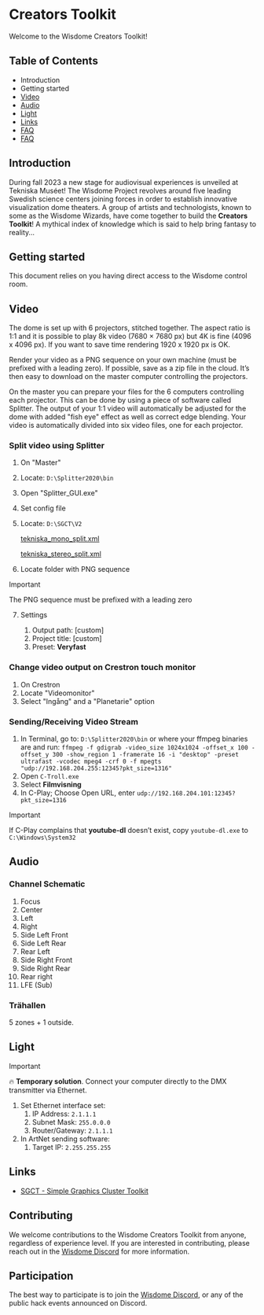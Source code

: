 # Creators Toolkit

Welcome to the Wisdome Creators Toolkit!

## Table of Contents

-   Introduction
-   Getting started
-   [Video](#video)
-   [Audio](#audio)
-   [Light](#light)
-   [Links](#links)
-   [FAQ](#faq)
-   [FAQ](#faq)

## Introduction

During fall 2023 a new stage for audiovisual experiences is unveiled at Tekniska Muséet! The Wisdome Project revolves around five leading Swedish science centers joining forces in order to establish innovative visualization dome theaters. A group of artists and technologists, known to some as the Wisdome Wizards, have come together to build the **Creators Toolkit**! A mythical index of knowledge which is said to help bring fantasy to reality…

## Getting started

This document relies on you having direct access to the Wisdome control room.

## Video

The dome is set up with 6 projectors, stitched together. The aspect ratio is 1:1 and it is possible to play 8k video (7680 × 7680 px) but 4K is fine (4096 x 4096 px). If you want to save time rendering 1920 x 1920 px is OK.

Render your video as a PNG sequence on your own machine (must be prefixed with a leading zero). If possible, save as a zip file in the cloud. It’s then easy to download on the master computer controlling the projectors.

On the master you can prepare your files for the 6 computers controlling each projector. This can be done by using a piece of software called Splitter. The output of your 1:1 video will automatically be adjusted for the dome with added "fish eye" effect as well as correct edge blending. Your video is automatically divided into six video files, one for each projector.

### Split video using Splitter

1. On "Master"
2. Locate: `D:\Splitter2020\bin`
3. Open "Splitter_GUI.exe"
4. Set config file
5. Locate: `D:\SGCT\V2`

    [tekniska_mono_split.xml](https://prod-files-secure.s3.us-west-2.amazonaws.com/bff47d75-b622-4565-b186-e6c0c433fca8/c163186e-ec4e-4ef2-94e8-ed44c41cdff3/tekniska_mono_split.xml)

    [tekniska_stereo_split.xml](https://prod-files-secure.s3.us-west-2.amazonaws.com/bff47d75-b622-4565-b186-e6c0c433fca8/0ff3c59d-4da5-45e4-8f04-d8f1440d4403/tekniska_stereo_split.xml)

6. Locate folder with PNG sequence

> [!IMPORTANT]
> The PNG sequence must be prefixed with a leading zero

7. Settings

    1. Output path: [custom]
    2. Project title: [custom]
    3. Preset: **Veryfast**

### Change video output on Crestron touch monitor

1. On Crestron
2. Locate "Videomonitor"
3. Select "Ingång" and a "Planetarie" option

### Sending/Receiving Video Stream

1. In Terminal, go to: `D:\Splitter2020\bin` or where your ffmpeg binaries are and run:
   `ffmpeg -f gdigrab -video_size 1024x1024 -offset_x 100 -offset_y 300 -show_region 1 -framerate 16 -i "desktop" -preset ultrafast -vcodec mpeg4 -crf 0 -f mpegts "udp://192.168.204.255:12345?pkt_size=1316"`
2. Open `C-Troll.exe`
3. Select **Filmvisning**
4. In C-Play; Choose Open URL, enter `udp://192.168.204.101:12345?pkt_size=1316`

> [!IMPORTANT]
> If C-Play complains that **youtube-dl** doesn’t exist, copy `youtube-dl.exe` to `C:\Windows\System32`

## Audio

### Channel Schematic

1. Focus
2. Center
3. Left
4. Right
5. Side Left Front
6. Side Left Rear
7. Rear Left
8. Side Right Front
9. Side Right Rear
10. Rear right
11. LFE (Sub)

### Trähallen

5 zones + 1 outside.

## Light

> [!IMPORTANT]
> 🔥 **Temporary solution**. Connect your computer directly to the DMX transmitter via Ethernet.

1. Set Ethernet interface set:
   1. IP Address: `2.1.1.1`
   2. Subnet Mask: `255.0.0.0`
   3. Router/Gateway: `2.1.1.1`
2. In ArtNet sending software:
   1. Target IP: `2.255.255.255`

## Links

-   [SGCT - Simple Graphics Cluster Toolkit](https://github.com/sgct/sgct)

## Contributing

We welcome contributions to the Wisdome Creators Toolkit from anyone, regardless of experience level. If you are interested in contributing, please reach out in the [Wisdome Discord](https://discord.gg/r53hh4pw6y) for more information.

## Participation

The best way to participate is to join the [Wisdome Discord](https://discord.gg/r53hh4pw6y), or any of the public hack events announced on Discord.
